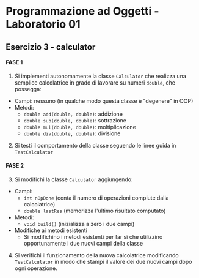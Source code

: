 # Programmazione ad Oggetti - Laboratorio 01
## Esercizio 3 - calculator

#### FASE 1

1. Si implementi autonomamente la classe `Calculator` che realizza una semplice calcolatrice in grado di lavorare su numeri `double`, che possegga:
  * Campi: nessuno (in qualche modo questa classe è "degenere" in OOP)
  * Metodi:
    - `double add(double, double)`: addizione
    - `double sub(double, double)`: sottrazione
    - `double mul(double, double)`: moltiplicazione
    - `double div(double, double)`: divisione
2. Si testi il comportamento della classe seguendo le linee guida in `TestCalculator`

#### FASE 2

3. Si modifichi la classe `Calculator` aggiungendo:
  * Campi:
    - `int nOpDone` (conta il numero di operazioni compiute dalla calcolatrice)
    - `double lastRes` (memorizza l'ultimo risultato computato)
  * Metodi:
    - `void build()` (inizializza a zero i due campi)
  * Modifiche ai metodi esistenti
    - Si modifichino i metodi esistenti per far sì che utilizzino opportunamente i due nuovi campi della classe
4. Si verifichi il funzionamento della nuova calcolatrice modificando `TestCalculator` in modo che stampi il valore dei due nuovi campi dopo ogni operazione.

